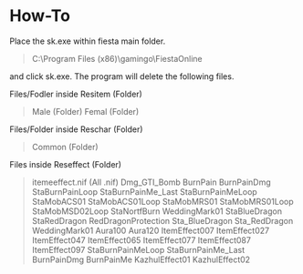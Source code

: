 # How-To
Place the sk.exe within fiesta main folder. 

> C:\Program Files (x86)\gamingo\FiestaOnline

and click sk.exe. The program will delete the following files.

Files/Fodler inside Resitem (Folder)

> Male (Folder)
> Femal (Folder)

Files/Folder inside Reschar (Folder)

> Common (Folder)

Files inside Reseffect (Folder)
> itemeeffect.nif (All .nif)
> Dmg_GTI_Bomb
> BurnPain
> BurnPainDmg
> StaBurnPainLoop
> StaBurnPainMe_Last
> StaBurnPainMeLoop
> StaMobACS01
> StaMobACS01Loop
> StaMobMRS01
> StaMobMRS01Loop
> StaMobMSD02Loop
> StaNortfBurn
> WeddingMark01
> StaBlueDragon
> StaRedDragon
> RedDragonProtection
> Sta_BlueDragon
> Sta_RedDragon
> WeddingMark01
> Aura100
> Aura120
> ItemEffect007
> ItemEffect027
> ItemEffect047
> ItemEffect065
> ItemEffect077
> ItemEffect087
> ItemEffect097
> StaBurnPainMeLoop
> StaBurnPainMe_Last
> BurnPainDmg
> BurnPainMe
> KazhulEffect01
> KazhulEffect02

